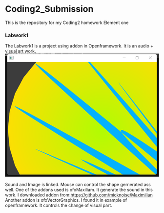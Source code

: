 # Coding2_Submission
This is the repository for my Coding2 homework Element one
### Labwork1
The Labwork1 is a project using addon in Openframework. It is an audio + visual art work. 
![图片名称](https://github.com/ZIqinGX/Coding2_Submission/blob/main/Labwork1Openframework%2BAddon/Lab1_01%20(1).png) 

Sound and Image is linked. Mouse can control the shape gernerated ass well.
One of the addons used is ofxMaxiliam. It generate the sound in this work. I downloaded addon from:https://github.com/micknoise/Maximilian
Another addon is ofxVectorGraphics. I found it in example of openframework. It controls the change of visual part.
